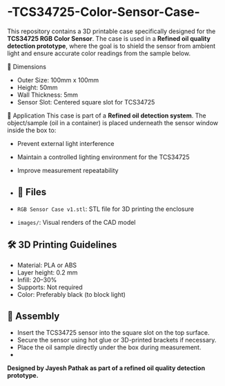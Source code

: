 # -TCS34725-Color-Sensor-Case-
This repository contains a 3D printable case specifically designed for the **TCS34725 RGB Color Sensor**. The case is used in a **Refined oil quality detection prototype**, where the goal is to shield the sensor from ambient light and ensure accurate color readings from the sample below.

 📐 Dimensions
- Outer Size: 100mm x 100mm
- Height: 50mm
- Wall Thickness: 5mm
- Sensor Slot: Centered square slot for TCS34725

🧪 Application
This case is part of a **Refined oil detection system**. The object/sample (oil in a container) is placed underneath the sensor window inside the box to:
- Prevent external light interference
- Maintain a controlled lighting environment for the TCS34725
- Improve measurement repeatability

- ## 📁 Files
- `RGB Sensor Case v1.stl`: STL file for 3D printing the enclosure
- `images/`: Visual renders of the CAD model

## 🛠️ 3D Printing Guidelines
- Material: PLA or ABS
- Layer height: 0.2 mm
- Infill: 20–30%
- Supports: Not required
- Color: Preferably black (to block light)

## 🔧 Assembly
- Insert the TCS34725 sensor into the square slot on the top surface.
- Secure the sensor using hot glue or 3D-printed brackets if necessary.
- Place the oil sample directly under the box during measurement.
-
  
**Designed by **Jayesh Pathak** as part of a refined oil quality detection prototype.**
